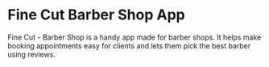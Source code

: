 # Fine Cut Barber Shop App

Fine Cut - Barber Shop is a handy app made for barber shops. 
It helps make booking appointments easy for clients and lets them pick the best barber using reviews.

